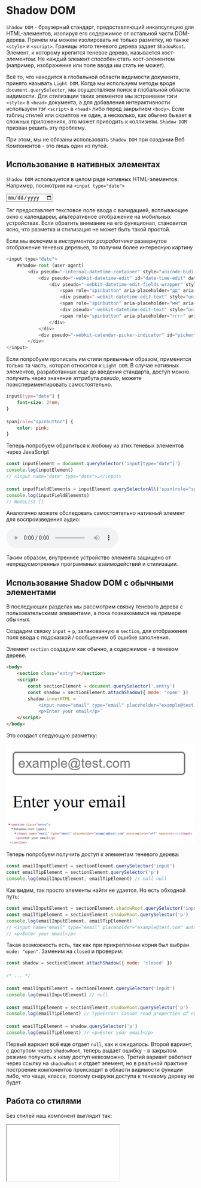 # Shadow DOM

`Shadow DOM` - браузерный стандарт, предоставляющий инкапсуляцию для HTML-элементов, изолируя его содержимое от остальной части DOM-дерева. Причем мы можем изолировать не только разметку, но также `<style>` и `<script>`. Границы этого теневого дерева задает `ShadowRoot`. Элемент, к которому крепится теневое дерево, называется *хост-элементом*. Не каждый элемент способен стать хост-элементом (например, изображение или поле ввода им стать не может).

Всё то, что находится в глобальной области видимости документа, принято называть `Light DOM`. Когда мы используем методы вроде `document.querySelector`, мы осуществляем поиск в глобальной области видимости. Для стилизации таких элементов мы встраиваем тэги `<style>` в `<head>` документа, а для добавления интерактивности используем тэг `<script>` в `<head>` либо перед закрытием `<body>`. Если таблиц стилей или скриптов не один, а несколько, как обычно бывает в сложных приложениях, это может приводить к коллизиям. `Shadow DOM` призван решить эту проблему.

При этом, мы не обязаны использовать `Shadow DOM` при создании Веб Компонентов - это лишь один из путей.

## Использование в нативных элементах

`Shadow DOM` используется в целом ряде нативных HTML-элементов. Например, посмотрим на `<input type="date">`

<input name="date" type="date">

Тег предоставляет текстовое поле ввода с валидацией, всплывающее окно с календарем, альтеративное отображение на мобильных устройствах. Если обратить внимание на его функционал, становится ясно, что разметка и стилизация не может быть такой простой.

Если мы включим в *инструментах разработчика* развернутое отображение теневых деревьев, то получим более интересную картину

```js
<input type="date">
    #shadow-root (user-agent)
        <div pseudo="-internal-datetime-container" style="unicode-bidi: normal;">
            <div pseudo="-webkit-datetime-edit" id="date-time-edit" datetimeformat="dd.MM.yyyy" style="unicode-bidi: normal;">
                <div pseudo="-webkit-datetime-edit-fields-wrapper" style="unicode-bidi: normal;">
                    <span role="spinbutton" aria-placeholder="дд" aria-valuemin="1" aria-valuemax="31" aria-label="День" pseudo="-webkit-datetime-edit-day-field">дд</span>
                    <div pseudo="-webkit-datetime-edit-text" style="unicode-bidi: normal;">.</div>
                    <span role="spinbutton" aria-placeholder="мм" aria-valuemin="1" aria-valuemax="12" aria-label="Месяц" pseudo="-webkit-datetime-edit-month-field">мм</span>
                    <div pseudo="-webkit-datetime-edit-text" style="unicode-bidi: normal;">.</div>
                    <span role="spinbutton" aria-placeholder="гггг" aria-valuemin="1" aria-valuemax="275760" aria-label="Год" pseudo="-webkit-datetime-edit-year-field">гггг</span>
                </div>
            </div>
            <div pseudo="-webkit-calendar-picker-indicator" id="picker" tabindex="0" aria-haspopup="menu" role="button" title="Показать окно выбора даты"></div>
        </div>
</input>
```

Если попробуем прописать им стили привычным образом, применится только та часть, которая относится к `Light DOM`. В случае нативных элементов, разработанных еще до введения стандарта, доступ можно получить через значение аттрибута *pseudo*, можете поэкспериментировать самостоятельно.

```css
input[type="date"] {
    font-size: 2rem;
}

span[role="spinbutton"] {
    color: pink;
}
```

Теперь попробуем обратиться к любому из этих теневых элементов через JavaScript

```js
const inputElement = document.querySelector('input[type="date"]')
console.log(inputElement)
// <input name=​"date" type=​"date">​…​</input>​

const inputFieldElements = inputElement.querySelectorAll('span[role="spinbutton"]')
console.log(inputFieldElements)
// NodeList []
```

Аналогично можете обследовать самостоятельно нативный элемент для воспроизведения аудио:

<audio controls>
    <source src="./assets/windows-error.wav" type="audio/wav">
</audio>

Таким образом, внутреннее устройство элемента защищено от непредусмотренных программных взаимодействий и стилизации.

## Использование Shadow DOM с обычными элементами

В последующих разделах мы рассмотрим связку теневого дерева с пользовательскими элементами, а пока познакомимся на примере обычных.

Создадим связку `input` + `p`, запакованную в `section`, для отображения поля ввода с подсказкой / сообщением об ошибке заполнения.

Элемент `section` создадим как обычно, а содержимое - в теневом дереве.

```html
<body>
    <section class="entry"></section>
    <script>
        const sectionElement = document.querySelector('.entry')
        const shadow = sectionElement.attachShadow({ mode: 'open' })
        shadow.innerHTML = `
            <input name="email" type="email" placeholder="example@test.com" autocomplete="off" required>
            <p>Enter your email</p>`
    </script>
</body>
```

Это создаст следующую разметку:

![отображение](./assets/shadow-dom-1.PNG)
![разметка](./assets/shadow-dom-2.PNG)

Теперь попробуем получить доступ к элементам теневого дерева:

```js
const emailInputElement = sectionElement.querySelector('input')
const emailTipElement = sectionElement.querySelector('p')
console.log(emailInputElement, emailTipElement) // null null
```

Как видим, так просто элементы найти не удается. Но есть обходной путь:

```js
const emailInputElement = sectionElement.shadowRoot.querySelector('input')
const emailTipElement = sectionElement.shadowRoot.querySelector('p')
console.log(emailInputElement, emailTipElement)
// <input name="email" type="email" placeholder="example@test.com" autocomplete="off" required="">
// <p>Enter your email</p>
```

Такая возможность есть, так как при прикреплении корня был выбран `mode: "open"`. Заменим на `closed` и проверим:

```js
const shadow = sectionElement.attachShadow({ mode: 'closed' })

/* ... */

const emailInputElement = sectionElement.querySelector('input')
console.log(emailInputElement) // null

const emailTipElement = sectionElement.shadowRoot.querySelector('p')
console.log(emailTipElement) // TypeError: Cannot read properties of null (reading 'querySelector')

const emailTipElement = shadow.querySelector('p')
console.log(emailTipElement) // <p>Enter your email</p>
```

Первый вариант всё еще отдает `null`, как и ожидалось. Второй вариант, с доступом через `shadowRoot`, теперь выдает ошибку - в закрытом режиме получить к нему доступ невозможно. Третий вариант работает через ссылку на `shadowRoot` и отдает элемент, но в реальной практике построение компонентов происходит в области видимости функции либо, что чаще, класса, поэтому снаружи доступа к теневому дереву не будет.

## Работа со стилями

Без стилей наш компонент выглядит так:

<iframe src="/shadow-dom-example.html"  />

Добавим глобальные стили и посмотрим, какие из них применятся:

```css
body {
    --padding-small: 0.5rem;
}

.entry {
    box-shadow: 0px 0px 3px 2px rgba(34, 60, 80, 0.23);
    padding: 8px;
    font-weight: 600;
}

input[type="email"]::placeholder {
    color: pink;
}

p {
    color: pink;
}
```

<iframe src="/shadow-dom-example-2.html"  />

Применились только те глобальные стили, которые относятся к элементу *.entry*, относящемуся к `Light DOM`. Теперь добавим локальные стили:

```html
<script>
    const sectionElement = document.querySelector('.entry')
    const shadow = sectionElement.attachShadow({ mode: 'closed' })
    shadow.innerHTML = `
        <style>
            body {
                max-width: fit-content;
            }

            .entry {
                display: none;
            }

            :host {
                font-weight: 400;
                box-shadow: none !important;
            }

            input[type="email"] {
                padding: var(--padding-small);
            }

            input[type="email"]::placeholder {
                color: pink;
            }

            p {
                color: pink;
            }
        </style>
        <input name="email" type="email" placeholder="example@test.com" autocomplete="off" required>
        <p>Enter your email</p>`

    shadow.querySelector('p').style.fontSize = "0.75rem"
</script>
```

<iframe src="/shadow-dom-example-3.html"  />

Выводы:
- локальные стили могут быть помещены прямо в *innerHTML* корня теневого дерева в тэге `<style>`;
- ширина *body* не изменилась - локальные стили не применяются к элементам вне теневого дерева;
- подсказка *p* и плейсхолдер в *input* поменяли цвет на розовый - элементы теневого DOM можно стилизовать локальными стилями;
- внутри поля ввода *input* появились внутренние отступы - CSS-переменные, заданные глобально, доступны внутри теневого дерева;
- размер шрифта подсказки *p* уменьшился - доступ к стилям дочерних элементов через ссылку на корневой элемент теневого дерева есть даже в закрытом режиме;
- *.entry* не перестал отображаться - локальные стили в `<style>` не позволяют обратиться к хостовому элементу, так как для этого нужно подняться на уровень выше;
- зато к хостовому элементу можно обратиться через селектор `:host`, при этом правило с толщиной шрифта применилось, а правило с тенью нет; дело в том, что если хостовой элемент настраивается и глобально, и локально, то в соответствии с каскадной моделью приоритет имеют глобальные стили, если в локальных не задан модификатор *!important*;

Еще раз, кратко. Элементы теневого DOM:
- обладают собственной областью видимости идентификаторов;
- невидимы JavaScript селекторам из главного документа;
- стилизуются своими стилями из теневого дерева, не из главного документа, за исключением настройки через CSS-переменные, которые служат мостиком между теневым и обычным деревьями.

## CSS Shadow Parts

Когда спецификация `Shadow DOM` только появилась, единственным способом стилизовать теневые элементы из глобальной области видимости было использование CSS-переменных. Они единственные могли проникнуть через границы теневого DOM-дерева.

Спецификация `CSS Shadow Parts` предоставила псевдо-селектор `::part`, позволяющий стилизовать любой элемент теневого дерева, помеченный аттрибутом `part`. Доступна в современных браузерах.

Вернемся к предыдущему примеру, слегка модифицировав его:

```html
<head>
    <!-- ... -->
    <style>
        body {
            margin: 0;
            padding: 1rem;
            --padding-small: 0.5rem;
        }

        .entry {
            box-shadow: 0px 0px 3px 2px rgba(34, 60, 80, 0.23);
            padding: 8px;
        }

        .entry::part(entry-input) {
            padding: var(--padding-small);
        }

        .entry::part(entry-input):invalid {
            color: red;
        }
    </style>
</head>

<body>
    <section class="entry"></section>
    <script>
        const sectionElement = document.querySelector('.entry')
        const shadow = sectionElement.attachShadow({ mode: 'closed' })
        shadow.innerHTML = `
            <input part="entry-input" name="email" type="email" value="@test.com" placeholder="example@test.com" autocomplete="off" required>
            <p part="entry-tip">Invalid email</p>`
    </script>
</body>
```

<iframe src="/shadow-dom-example-4.html"  />

Опираясь на значения `part` теневых элементов, мы из глобального DOM-дерева настроили внутренние отступы поля ввода и его отображение в случае некорректного значения.

## Будет рассмотрено далее

Для начала этого достаточно. Чуть позже будут дополнительно рассмотрены следующие аспекты работы с теневым деревом:

- слоты и композиция;
- спецификация Constructable Stylesheets;
- спецификация Declarative Shadow DOM;
- селективная стилизация хост-элемента;
- контекстная стилизация хост-элемента.
